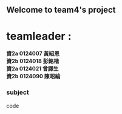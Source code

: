 ## Welcome to team4's project  ##

# teamleader : #
**資2a 0124007 黃紹恩**<br>
**資2b 0124018 彭銘楷**<br>
**資2a 0124021 曾譯生**<br>
**資2b 0124090 陳昭綸**<br>

### subject ###

code
